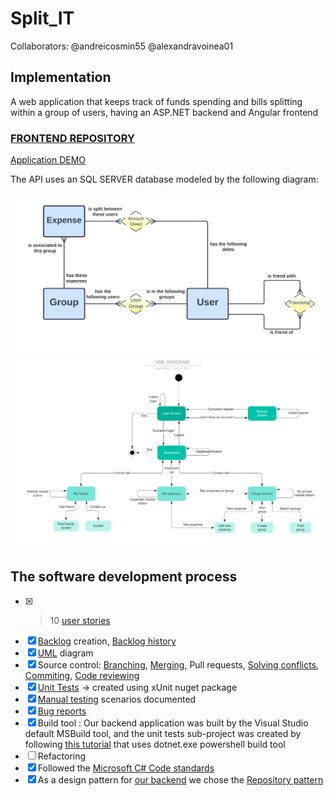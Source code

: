 # Split_IT
Collaborators:
@andreicosmin55
@alexandravoinea01
## Implementation
A web application that keeps track of funds spending and bills splitting within a group of users, having an ASP.NET backend and Angular frontend

### [FRONTEND REPOSITORY](https://github.com/alexandravoinea01/Split-IT-Frontend)

[Application DEMO](https://youtu.be/Ok8C6knLSFE)


The API uses an SQL SERVER database modeled by the following diagram:

![Diagram](Split_IT.png)
![UML_DIAGRAM](/DocumentationResources/UML.png)

## The software development process

- [x] >10 [user stories](https://trello.com/b/Xs0KtSKs/backlog)
- [x] [Backlog](https://trello.com/b/Xs0KtSKs/backlog) creation,   [Backlog history](/DocumentationResources/backlog_history.pdf)
- [x] [UML](/DocumentationResources/UML.png) diagram
- [x] Source control: [Branching](/DocumentationResources/Branching.pdf),  [Merging](/DocumentationResources/Merging.pdf),  Pull requests,  [Solving conflicts](/DocumentationResources/Conflicts.pdf),  [Commiting](/DocumentationResources/Commiting.pdf),  [Code reviewing](/DocumentationResources/CodeReview.png)
- [x] [Unit Tests](/UnitTests) -> created using xUnit nuget package
- [x] [Manual testing](/DocumentationResources/ManualTesting.png) scenarios documented 
- [x] [Bug reports](/DocumentationResources/Bugs.pdf)
- [x] Build tool : Our backend application was built by the Visual Studio default MSBuild tool, and the unit tests sub-project was created by following [this tutorial](https://docs.microsoft.com/en-us/dotnet/core/testing/unit-testing-with-dotnet-test)  that uses dotnet.exe powershell build tool
- [ ] Refactoring
- [x] Followed the [Microsoft C# Code standards](https://docs.microsoft.com/en-us/dotnet/csharp/fundamentals/coding-style/coding-conventions)
- [x] As a design pattern for [our backend](https://github.com/LaurOp/Split_IT/tree/master/Repositories) we chose the [Repository pattern](https://docs.microsoft.com/en-us/dotnet/architecture/microservices/microservice-ddd-cqrs-patterns/media/infrastructure-persistence-layer-design/repository-aggregate-database-table-relationships.png)
